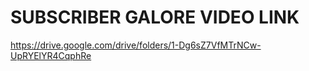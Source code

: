 # SUBSCRIBER GALORE VIDEO LINK 
https://drive.google.com/drive/folders/1-Dg6sZ7VfMTrNCw-UpRYElYR4CqphRe
